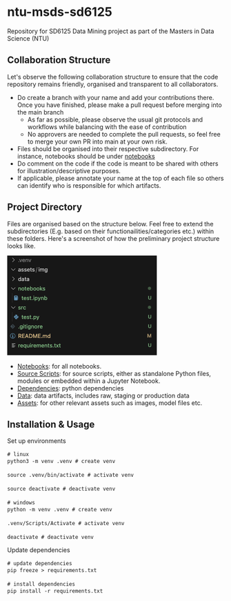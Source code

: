 # ntu-msds-sd6125
Repository for SD6125 Data Mining project as part of the Masters in Data Science (NTU)

## Collaboration Structure

Let's observe the following  collaboration structure to ensure that the code repository remains friendly, organised and transparent to all collaborators.

- Do create a branch with your name and add your contributions there. Once you have finished, please make a pull request before merging into the main branch
  - As far as possible, please observe the usual git protocols and workflows while balancing with the ease of contribution
  - No approvers are needed to complete the pull requests, so feel free to merge your own PR into main at your own risk. 
- Files should be organised into their respective subdirectory. For instance, notebooks should be under [notebooks](notebooks)
- Do comment on the code if the code is meant to be shared with others for illustration/descriptive purposes.
- If applicable, please annotate your name at the top of each file so others  can identify who is responsible for which artifacts.


## Project Directory

Files are organised based on the structure below. Feel free to extend the subdirectories (E.g. based on their functionailities/categories etc.) within these folders. Here's a screenshot of how the preliminary project structure looks like. 

![directory screenshot](assets/img/directory.png)

- [Notebooks](notebooks): for all notebooks. 
- [Source Scripts](src): for source scripts, either as standalone  Python files, modules or embedded within a Jupyter Notebook.
- [Dependencies](requirements.txt): python dependencies
- [Data](data): data artifacts, includes raw, staging or production data
- [Assets](assets): for other relevant assets such as images, model  files etc.

## Installation & Usage

Set up environments
``` shell
# linux
python3 -m venv .venv # create venv

source .venv/bin/activate # activate venv

source deactivate # deactivate venv

# windows
python -m venv .venv # create venv

.venv/Scripts/Activate # activate venv

deactivate # deactivate venv
```

Update dependencies
``` shell
# update dependencies
pip freeze > requirements.txt

# install dependencies
pip install -r requirements.txt
```